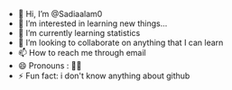 - 👋 Hi, I’m @Sadiaalam0
- 👀 I’m interested in learning new things...
- 🌱 I’m currently learning statistics 
- 💞️ I’m looking to collaborate on anything that I can learn
- 📫 How to reach me through email
- 😄 Pronouns : 💅🏼
- ⚡ Fun fact: i don't know anything about github
<!---
Sadiaalam0/Sadiaalam0 is a ✨ special ✨ repository because its `README.md` (this file) appears on your GitHub profile.
You can click the Preview link to take a look at your changes.
--->
